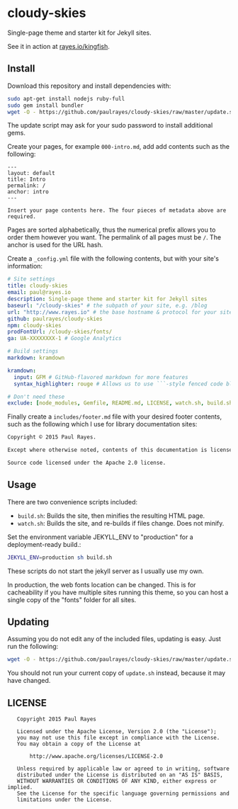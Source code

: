 cloudy-skies
============

Single-page theme and starter kit for Jekyll sites.

See it in action at [rayes.io/kingfish](http://www.rayes.io/kingfish).

Install
-------

Download this repository and install dependencies with:

```sh
sudo apt-get install nodejs ruby-full
sudo gem install bundler
wget -O - https://github.com/paulrayes/cloudy-skies/raw/master/update.sh | sh
```

The update script may ask for your sudo password to install additional gems.

Create your pages, for example `000-intro.md`, add add contents such as the following:

```
---
layout: default
title: Intro
permalink: /
anchor: intro
---

Insert your page contents here. The four pieces of metadata above are required.
```

Pages are sorted alphabetically, thus the numerical prefix allows you to order them however you want. The permalink of all pages must be `/`. The anchor is used for the URL hash.

Create a `_config.yml` file with the following contents, but with your site's information:

```yml
# Site settings
title: cloudy-skies
email: paul@rayes.io
description: Single-page theme and starter kit for Jekyll sites
baseurl: "/cloudy-skies" # the subpath of your site, e.g. /blog
url: "http://www.rayes.io" # the base hostname & protocol for your site
github: paulrayes/cloudy-skies
npm: cloudy-skies
prodFontUrl: /cloudy-skies/fonts/
ga: UA-XXXXXXXX-1 # Google Analytics

# Build settings
markdown: kramdown

kramdown:
  input: GFM # GitHub-flavored markdown for more features
  syntax_highlighter: rouge # Allows us to use ```-style fenced code blocks

# Don't need these
exclude: [node_modules, Gemfile, README.md, LICENSE, watch.sh, build.sh, update.sh, package.json]
```

Finally create a `includes/footer.md` file with your desired footer contents, such as the following which I use for library documentation sites:

```md
Copyright © 2015 Paul Rayes.

Except where otherwise noted, contents of this documentation is licensed under a [Creative Commons Attribution-ShareAlike 4.0 International License](http://creativecommons.org/licenses/by-sa/4.0/).

Source code licensed under the Apache 2.0 license.
```

Usage
-----

There are two convenience scripts included:

- `build.sh`: Builds the site, then minifies the resulting HTML page.
- `watch.sh`: Builds the site, and re-builds if files change. Does not minify.

Set the environment variable JEKYLL_ENV to "production" for a deployment-ready build.:

```sh
JEKYLL_ENV=production sh build.sh
```

These scripts do not start the jekyll server as I usually use my own.

In production, the web fonts location can be changed. This is for cacheability if you have multiple sites running this theme, so you can host a single copy of the "fonts" folder for all sites.

Updating
--------

Assuming you do not edit any of the included files, updating is easy. Just run the following:

```sh
wget -O - https://github.com/paulrayes/cloudy-skies/raw/master/update.sh | sh
```

You should not run your current copy of `update.sh` instead, because it may have changed.

LICENSE
-------

```
   Copyright 2015 Paul Rayes

   Licensed under the Apache License, Version 2.0 (the "License");
   you may not use this file except in compliance with the License.
   You may obtain a copy of the License at

       http://www.apache.org/licenses/LICENSE-2.0

   Unless required by applicable law or agreed to in writing, software
   distributed under the License is distributed on an "AS IS" BASIS,
   WITHOUT WARRANTIES OR CONDITIONS OF ANY KIND, either express or implied.
   See the License for the specific language governing permissions and
   limitations under the License.
```
